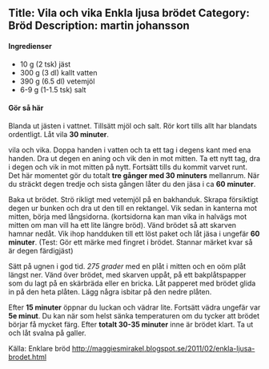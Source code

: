 Title: Vila och vika Enkla ljusa brödet
Category: Bröd
Description: martin johansson
---

#### Ingredienser

* 10 g (2 tsk) jäst
* 300 g (3 dl) kallt vatten
* 390 g (6.5 dl) vetemjöl
* 6-9 g (1-1.5 tsk) salt

#### Gör så här

Blanda ut jästen i vattnet. Tillsätt mjöl och salt. Rör kort tills allt har blandats ordentligt. Låt vila **30 minuter**.

vila och vika. Doppa handen i vatten och ta ett tag i degens kant med ena handen. Dra ut degen en aning och vik den in mot mitten. Ta ett nytt tag, dra i degen och vik in mot mitten på nytt. Fortsätt tills du kommit varvet runt. Det här momentet gör du totalt **tre gånger med 30 minuters** mellanrum. När du sträckt degen tredje och sista gången låter du den jäsa i ca **60 minuter**. 

Baka ut brödet. Strö rikligt med vetemjöl på en bakhanduk. Skrapa försiktigt degen ur bunken och dra ut den till en rektangel. Vik sedan in kanterna mot mitten, börja med långsidorna. (kortsidorna kan man vika in halvägs mot mitten om man vill ha ett lite längre bröd). Vänd brödet så att skarven hamnar nedåt. Vik ihop handduken till ett löst paket och låt jäsa i ungefär **60 minuter**. (Test: Gör ett märke med fingret i brödet. Stannar märket kvar så är degen färdigjäst)

Sätt på ugnen i god tid. *275 grader* med en plåt i mitten och en oöm plåt längst ner.
Vänd över brödet, med skarven uppåt, på ett bakplåtspapper som du lagt på en skärbräda eller en bricka. Låt papperet med brödet glida in på den heta plåten. Lägg några isbitar på den nedre plåten.

Efter **15 minuter** öppnar du luckan och vädrar lite. Fortsätt vädra ungefär var **5e minut**. Du kan när som helst sänka temperaturen om du tycker att brödet börjar få mycket färg. Efter **totalt 30-35 minuter** inne är brödet klart. Ta ut och låt svalna på galler.

Källa: Enklare bröd <http://maggiesmirakel.blogspot.se/2011/02/enkla-ljusa-brodet.html>
